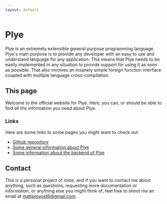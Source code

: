 ```yaml
---
layout: default
---
```

# Plye
Plye is an extremely extensible general purpose programming language. Plye's main purpose is to provide any developer with an easy to use and understand language for any application.
This means that Plye needs to be easily implemented in any situation to provide support for using it as soon as possible. That also involves an insanely simple foreign function interface coupled with multiple language cross-compilation.

## This page
Welcome to the official website for Plye. Here, you can, or should be able to find all the information you need about Plye.

### Links
Here are some links to some pages you might want to check out:
 * [Github repository][repo]
 * [Some general information about Plye][info]
 * [Some information about the backend of Plye][develop]

## Contact
This is a personal project of mine, and if you want to contact me about anything, such as questions, requesting more documentation or information, or anything else you might think of,
feel free to shoot me an email at [mattprovost6@gmail.com][email].

  [email]: mailto:mattprovost6@gmail.com
  [info]: ./info/
  [develop]: ./development/
  [repo]: https://github.com/BSFishy/Plye/